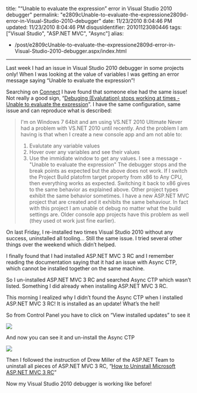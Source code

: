 title: "“Unable to evaluate the expression” error in Visual Studio 2010 debugger"
permalink: "e2809cUnable-to-evaluate-the-expressione2809d-error-in-Visual-Studio-2010-debugger"
date: 11/23/2010 8:04:46 PM
updated: 11/23/2010 8:04:46 PM
disqusIdentifier: 20101123080446
tags: ["Visual Studio", "ASP.NET MVC", "Async"]
alias:
 - /post/e2809cUnable-to-evaluate-the-expressione2809d-error-in-Visual-Studio-2010-debugger.aspx/index.html
---
Last week I had an issue in Visual Studio 2010 debugger in some projects only! When I was looking at the value of variables I was getting an error message saying “Unable to evaluate the expression”!

Searching on [Connect](https://connect.microsoft.com/) I have found that someone else had the same issue! Not really a good sign, “[Debuging (Evalutation) stops working at times - Unable to evaluate the expression](https://connect.microsoft.com/VisualStudio/feedback/details/622525/debuging-evalutation-stops-working-at-times-unable-to-evaluate-the-expression)”. I have the same configuration, same issue and can reproduce what is described:
<!-- more -->

> I'm on Windows 7 64bit and am using VS.NET 2010 Ultimate
> Never had a problem with VS.NET 2010 until recently. And the problem I am having is that when I create a new console app and am not able to:
> 1. Evalutate any variable values
> 2. Hover over any variables and see their values
> 3. Use the immidiate window to get any values. I see a message -"Unable to evaluate the expression"
> The debugger stops and the break points as expected but the above does not work.
> If I switch the Project Build platofrm target property from x86 to Any CPU, then everything works as expected. Switching it back to x86 gives to the same behavior as explained above.
> Other project types exhibit the same behavior sometimes. I have a new ASP.NET MVC project that are created and it exhibits the same behaviour. In fact with this project I am unable ot debug no matter what the build settings are.
> Older console app projects have this problem as well (they used ot work just fine earlier).

On last Friday, I re-installed two times Visual Studio 2010 without any success, uninstalled all tooling… Still the same issue. I tried several other things over the weekend which didn’t helped.

I finally found that I had installed ASP.NET MVC 3 RC and I remember reading the documentation saying that it had an issue with Async CTP, which cannot be installed together on the same machine.

So I un-installed ASP.NET MVC 3 RC and searched Async CTP which wasn’t listed. Something I did already when installing ASP.NET MVC 3 RC.

This morning I realized why I didn’t found the Async CTP when I installed ASP.NET MVC 3 RC! It is installed as an update! What’s the hell!

So from Control Panel you have to click on “View installed updates” to see it

![](http://farm5.static.flickr.com/4092/5201198234_cdc5eca598_o.png)

And now you can see it and un-install the Async CTP

![](http://farm5.static.flickr.com/4090/5201200424_f0cd50966e_o.png)

Then I followed the instruction of Drew Miller of the ASP.NET Team to uninstall all pieces of ASP.NET MVC 3 RC, “[How to Uninstall Microsoft ASP.NET MVC 3 RC](http://drew-prog.blogspot.com/2010/11/how-to-uninstall-microsoft-aspnet-mvc-3.html)”

Now my Visual Studio 2010 debugger is working like before!
